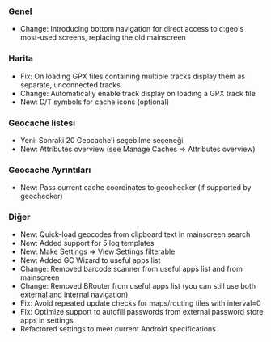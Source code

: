 ### Genel
- Change: Introducing bottom navigation for direct access to c:geo's most-used screens, replacing the old mainscreen

### Harita
- Fix: On loading GPX files containing multiple tracks display them as separate, unconnected tracks
- Change: Automatically enable track display on loading a GPX track file
- New: D/T symbols for cache icons (optional)

### Geocache listesi
- Yeni: Sonraki 20 Geocache'i seçebilme seçeneği
- New: Attributes overview (see Manage Caches => Attributes overview)

### Geocache Ayrıntıları
- New: Pass current cache coordinates to geochecker (if supported by geochecker)

### Diğer
- New: Quick-load geocodes from clipboard text in mainscreen search
- New: Added support for 5 log templates
- New: Make Settings => View Settings filterable
- New: Added GC Wizard to useful apps list
- Change: Removed barcode scanner from useful apps list and from mainscreen
- Change: Removed BRouter from useful apps list (you can still use both external and internal navigation)
- Fix: Avoid repeated update checks for maps/routing tiles with interval=0
- Fix: Optimize support to autofill passwords from external password store apps in settings
- Refactored settings to meet current Android specifications
